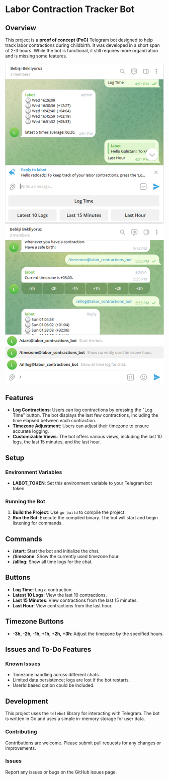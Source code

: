 # Labor Contraction Tracker Bot

## Overview

This project is a **proof of concept (PoC)** Telegram bot designed to help track labor contractions during childbirth. It was developed in a short span of 2-3 hours. While the bot is functional, it still requires more organization and is missing some features.

![Buttons Menu ](/assets/buttons-menu.png)
![Commands Menu ](/assets/commands-menu.png)


## Features

- **Log Contractions**: Users can log contractions by pressing the "Log Time" button. The bot displays the last few contractions, including the time elapsed between each contraction.
- **Timezone Adjustment**: Users can adjust their timezone to ensure accurate logging.
- **Customizable Views**: The bot offers various views, including the last 10 logs, the last 15 minutes, and the last hour.

## Setup

### Environment Variables

- **LABOT_TOKEN**: Set this environment variable to your Telegram bot token.

### Running the Bot

1. **Build the Project**: Use `go build` to compile the project.
2. **Run the Bot**: Execute the compiled binary. The bot will start and begin listening for commands.

## Commands

- **/start**: Start the bot and initialize the chat.
- **/timezone**: Show the currently used timezone hour.
- **/alllog**: Show all time logs for the chat.

## Buttons

- **Log Time**: Log a contraction.
- **Latest 10 Logs**: View the last 10 contractions.
- **Last 15 Minutes**: View contractions from the last 15 minutes.
- **Last Hour**: View contractions from the last hour.

## Timezone Buttons

- **-3h, -2h, -1h, +1h, +2h, +3h**: Adjust the timezone by the specified hours.

## Issues and To-Do Features

### Known Issues

- Timezone handling across different chats.
- Limited data persistence; logs are lost if the bot restarts.
- UserId based option could be included.

## Development

This project uses the `telebot` library for interacting with Telegram. The bot is written in Go and uses a simple in-memory storage for user data.

### Contributing

Contributions are welcome. Please submit pull requests for any changes or improvements.

### Issues

Report any issues or bugs on the GitHub issues page.
